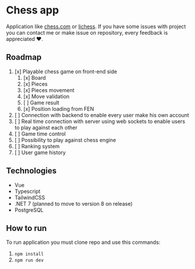 # Chess app

Application like [chess.com](https://www.chess.com/) or [lichess](https://lichess.org/). If you have some issues with project you can contact me or make issue on repository, every feedback is appreciated ❤️.

## Roadmap

1. [x] Playable chess game on front-end side
   1. [x] Board
   2. [x] Pieces
   3. [x] Pieces movement
   4. [x] Move validation
   5. [ ] Game result
   6. [x] Position loading from FEN
2. [ ] Connection with backend to enable every user make his own account
3. [ ] Real time connection with server using web sockets to enable users to play against each other
4. [ ] Game time control
5. [ ] Possibility to play against chess engine
6. [ ] Ranking system
7. [ ] User game history

## Technologies

- Vue
- Typescript
- TailwindCSS
- .NET 7 (planned to move to version 8 on release)
- PostgreSQL

## How to run

To run application you must clone repo and use this commands:

1. `npm install`
2. `npm run dev`
